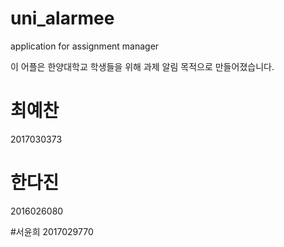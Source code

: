# uni_alarmee
application for assignment manager

이 어플은 한양대학교 학생들을 위해 과제 알림 목적으로 만들어졌습니다.

# 최예찬  
2017030373  

# 한다진
2016026080

#서윤희
2017029770

